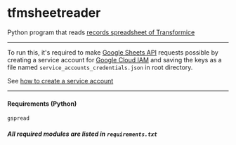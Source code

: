 <h1>tfmsheetreader</h1>
<p>Python program that reads <a href="https://docs.google.com/spreadsheets/d/1xoPZXT5apgKm1Z5J-YEv-sXTQ6BjB0vnPgrWLxhRpaU">records spreadsheet of Transformice</a></p>

---

To run this, it's required to make <a href="https://developers.google.com/sheets/api">Google Sheets API</a> requests possible by creating a service account for <a href="https://cloud.google.com/iam">Google Cloud IAM</a> and saving the keys as a file named `service_accounts_credentials.json` in root directory.

See <a href="https://cloud.google.com/docs/authentication/production#create_service_account">how to create a service account</a>

---

#### Requirements (Python)</a>
```
gspread
```
##### All required modules are listed in `requirements.txt`